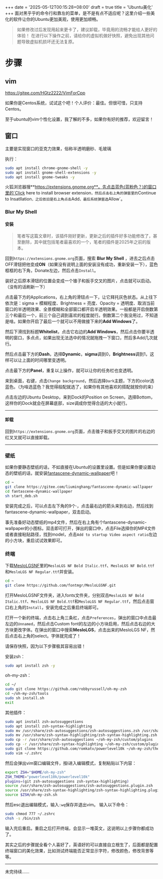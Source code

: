 +++
date = '2025-05-12T00:15:28+08:00'
draft = true
title = 'Ubuntu美化'
+++
面对黑乎乎的命令行和靠左的菜单，是不是有点不适应呢？这里介绍一些美化的软件让你的Ubuntu更加美观，使用更加顺畅。
<!--more-->

> 如果修改过后发现用起来更卡了，建议卸载，毕竟用的流畅才能给人更好的体验！
> 在进行以下操作之前，请给你的虚拟机做好快照，避免出现其他问题导致虚拟机损坏还无法复原。
# 步骤

## vim
https://gitee.com/HGtz2222/VimForCpp

如果你是Centos系统，试试这个吧！个人评价：最佳。但很可惜，只支持Centos。

至于ubuntu的vim个性化设置，我了解的不多，如果你有好的推荐，欢迎留言！

## 窗口

主要是实现窗口的亚克力效果，俗称半透明磨砂、毛玻璃

执行：
```bash
sudo apt install chrome-gnome-shell -y
sudo apt install gnome-shell-extensions -y
sudo apt install gnome-tweaks -y
```

火狐浏览器搜**https://extensions.gnome.org**。先点击蓝色(蓝粉色？)的窗口里的`Click here to install browser extension`，然后点击右上角的弹窗里的`Continue to Insatllation`，之后依旧是右上角点击`Add`，最后系统弹窗选`Allow`。

### Blur My Shell
#### 安装

> 笔者写这篇文章时，该插件刚好更新，更新之后的插件好多功能修改了，甚至删除，其中就包括笔者最喜欢的一个，笔者的插件是2025年之前的版本。

回到`https://extensions.gnome.org`页面，搜索 **Blur My Shell** ，进去之后点击OFF滑钮把他变成**ON**（如果没有说明上面的安装没有成功，重新安装一下），蓝色框框的右下角，Donate左边，然后点击`Install`。

装好之后原本滑钮的位置会变成一个锥子和扳手交叉的图片，点击就可以启动。（没有的话刷新一下）

点击最下方的Applications，右上角的滑钮点一下，让它拜托灰色状态。从上往下依次是：sigma = 模糊程度、Brightness = 亮度、Opacity = 透明度、取消当前窗口的半透明效果、全景模糊和全部窗口都开启半透明效果。一般都是开启倒数第三个和最后一个，前三个自己调到喜欢的程度就行。倒数第二个我没用过，不知道是啥。如果你开启了最后一个就可以不用做接下来的**Add Windows**了。

然后下滑找到标题**Whitelist**，点击它右边的**Add Windows**，然后点击你要半透明的窗口，多点点，如果出现无法选中的情况就拖拽一下窗口，然后多Add几次就行。

然后点击最下方的**Dash**，选择**Dynamic**，**sigma**调到0，**Brightness**调到1，这样可以让上面的时间哪里变透明。

点击最下方的**Panel**，重复以上操作，就可以让你的任务栏也变透明。

来到桌面，右键，点击`Change background`，然后选择`Dark`主题，下方的color选蓝色。（为啥选蓝色？我觉得般配就选了，如果你有其他喜欢的搭配就按你的来）

点击左边的Ubuntu Desktop，来到Dock的Position on Screen，选择Bottom，这样你的Dock就会在屏幕底部，size调成你觉得合适的大小就行。

---
#### 卸载
回到`https://extensions.gnome.org`页面，点击锥子和扳手交叉的图片的右边的红叉叉就可以直接卸载。

---
### 壁纸
如果你要静态壁纸的话，不如直接在Ubuntu的设置里设置。但是如果你要设置动态的壁纸的话，就安装[fantascene-dynamic-wallpaper](https://github.com/dependon/fantascene-dynamic-wallpaper)吧！

```bash
cd ~
git clone https://gitee.com/liuminghang/fantascene-dynamic-wallpaper
cd fantascene-dynamic-wallpaper
sh start_deb.sh
```

安装完成之后，可以点击左下角的9个·，点击最右边的箭头来到右边，然后找到fantascene-dynamic-wallpaper，双击启动。

事先准备好动态壁纸的mp4文件，然后在右上角有个fantascene-dynamic-wallpaper的小图标。双击即可打开，弹出的窗口中，点击File选择你的MP4文件或者直接粘贴路径，找到model，点击`Add to startup Video aspect ratio`左边的小方块，重启试试效果即可。

### 终端
下载[MesloLGSNF](https://github.com/fontmgr/MesloLGSNF/tree/main/fonts)里的`MesloLGS NF Bold Italic.ttf`、`MesloLGS NF Bold.ttf`和`MesloLGS NF Regular.ttf`并安装。

```bash
cd ~
git clone https://github.com/fontmgr/MesloLGSNF.git
```

打开MesloLGSNF文件夹，进入fonts文件夹，分别双击`MesloLGS NF Bold Italic.ttf`、`MesloLGS NF Bold.ttf`和`MesloLGS NF Regular.ttf`，然后点击窗口右上角的`Install`，安装完成之后重启终端即可。

打开一个新的终端，点击右上角三条杠，点击`Preferences`，弹出的窗口中点击最左边的`Unnamed`，然后点击Custom font的左边的小方块启用，然后点击右边的大方块更改字体。在弹出的窗口中搜索**MesloLGS**，点击出来的MesloLGS NF，然后点击右上角的select。字体就完成了！

请保存快照，因为以下步骤极其容易出错！

安装zsh：

```bash
sudo apt install zsh -y
```

oh-my-zsh：

```bash
cd ~/
sudo git clone https://github.com/robbyrussell/oh-my-zsh
cd ~/oh-my-zsh/tools
sudo sh install.sh
exit
```
其他插件：
```bash
sudo apt install zsh-autosuggestions
sudo apt install zsh-syntax-highlighting
sudo mv /usr/share/zsh-autosuggestions/zsh-autosuggestions.zsh /usr/share/zsh-autosuggestions/zsh-autosuggestions.plugin.zsh
sudo mv /usr/share/zsh-syntax-highlighting/zsh-syntax-highlighting.zsh /usr/share/zsh-syntax-highlighting/zsh-syntax-highlighting.plugin.zsh
sudo cp -r /usr/share/zsh-autosuggestions ~/oh-my-zsh/custom/plugins
sudo cp -r /usr/share/zsh-syntax-highlighting ~/oh-my-zsh/custom/plugins
sudo git clone https://github.com/romkatv/powerlevel10k ~/oh-my-zsh/themes/powerlevel10k
sudo vim ~/.zshrc
```

然后会弹出vim窗口编辑文件，按i进入编辑模式，复制粘贴以下内容：
```bash
export ZSH="$HOME/oh-my-zsh"
ZSH_THEME="powerlevel10k/powerlevel10k"
plugins=(git zsh-autosuggestions zsh-syntax-highlighting)
source /usr/share/zsh-autosuggestions/zsh-autosuggestions.plugin.zsh
source /usr/share/zsh-syntax-highlighting/zsh-syntax-highlighting.plugin.zsh
source $ZSH/oh-my-zsh.sh
```
然后esc退出编辑模式，输入`:wq`保存并退出vim。
输入以下命令：
```bash
sudo chmod 777 ~/.zshrc
chsh -s /bin/zsh
```
输入完后重启。重启之后打开终端，会显示一堆英文，这说明以上步骤你都成功了。

其实之后的步骤就全看个人喜好了，英语好的可以直接自立根生了，后面都是配置终端窗口的美化效果，比如测试终端能否正常显示字符，修改颜色，修改背景等等。

---

未完待续……



